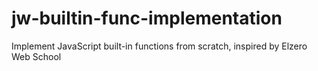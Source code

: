 # jw-builtin-func-implementation
Implement JavaScript built-in functions from scratch, inspired by Elzero Web School
